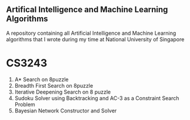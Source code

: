 ## Artifical Intelligence and Machine Learning Algorithms
A repository containing all Artificial Intelligence and Machine Learning algorithms 
that I wrote during my time at National University of Singapore

# CS3243
1. A* Search on 8puzzle 
2. Breadth First Search on 8puzzle
3. Iterative Deepening Search on 8 puzzle
4. Sudoku Solver using Backtracking and AC-3 as a Constraint Search Problem
5. Bayesian Network Constructor and Solver
